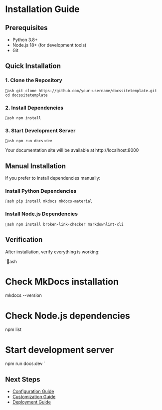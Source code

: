 # Installation Guide

## Prerequisites

- Python 3.8+
- Node.js 18+ (for development tools)
- Git

## Quick Installation

### 1. Clone the Repository

`ash
git clone https://github.com/your-username/docssitetemplate.git
cd docssitetemplate
`

### 2. Install Dependencies

`ash
npm install
`

### 3. Start Development Server

`ash
npm run docs:dev
`

Your documentation site will be available at http://localhost:8000

## Manual Installation

If you prefer to install dependencies manually:

### Install Python Dependencies

`ash
pip install mkdocs mkdocs-material
`

### Install Node.js Dependencies

`ash
npm install broken-link-checker markdownlint-cli
`

## Verification

After installation, verify everything is working:

`ash
# Check MkDocs installation
mkdocs --version

# Check Node.js dependencies
npm list

# Start development server
npm run docs:dev
`

## Next Steps

- [Configuration Guide](configuration.md)
- [Customization Guide](customization.md)
- [Deployment Guide](../advanced/deployment.md)

